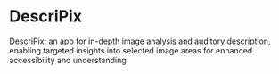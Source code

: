 # DescriPix
DescriPix: an app for in-depth image analysis and auditory description, enabling targeted insights into selected image areas for enhanced accessibility and understanding
